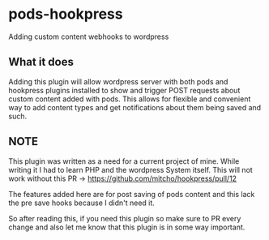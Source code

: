 # pods-hookpress
Adding custom content webhooks to wordpress

## What it does
Adding this plugin will allow wordpress server with both pods and hookpress plugins installed to show and trigger POST
requests about custom content added with pods. This allows for flexible and convenient way to add content types and get 
notifications about them being saved and such.

## NOTE
This plugin was written as a need for a current project of mine. While writing it I had to learn PHP and the wordpress
System itself. This will not work without this PR -> https://github.com/mitcho/hookpress/pull/12

The features added here are for post saving of pods content and this lack the pre save hooks because I didn't need it.

So after reading this, if you need this plugin so make sure to PR every change and also let me know that this plugin is
in some way important.


